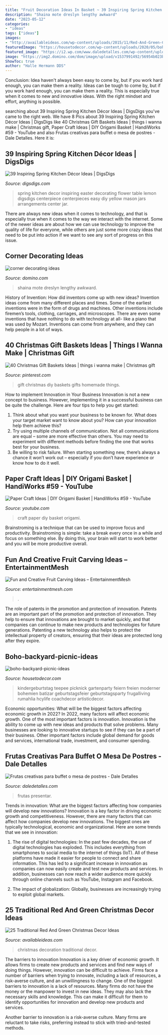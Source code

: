 ```yaml
---
title: "Fruit Decoration Ideas In Basket ~ 39 Inspiring Spring Kitchen Décor Ideas"
description: "Shaina mote dreslyn lengthy awkward"
date: "2023-05-12"
categories:
- "ideas"
tags: ["ideas"]
images:
- "http://availableideas.com/wp-content/uploads/2015/11/Red-And-Green-Christmas-Decoration-Ideas-5.jpg"
featuredImage: "https://housetodecor.com/wp-content/uploads/2020/05/boho-backyard-picnic-ideas.jpg"
featured_image: "https://i2.wp.com/www.daledetalles.com/wp-content/uploads/2016/09/fruta-creativa5.jpg"
image: "https://img2.domino.com/dom/image/upload/v1537991492/56954b023b44d0b71931784d-h1000_npdahy.jpg"
ShowToc: true
author: "Halle Hermann DDS"
---
```



Conclusion: Idea haven't always been easy to come by, but if you work hard enough, you can make them a reality.
Ideas can be tough to come by, but if you work hard enough, you can make them a reality. This is especially true when it comes to new and innovative ideas. With the right mindset and effort, anything is possible.

	

		
searching about 39 Inspiring Spring Kitchen Décor Ideas | DigsDigs you've came to the right web. We have 8 Pics about 39 Inspiring Spring Kitchen Décor Ideas | DigsDigs like 40 Christmas Gift Baskets Ideas | things i wanna make | Christmas gift, Paper Craft Ideas | DIY Origami Basket | HandiWorks #59 - YouTube and also Frutas creativas para buffet o mesa de postres - Dale Detalles. Here it is:
		
    
## 39 Inspiring Spring Kitchen Décor Ideas | DigsDigs

<img loading=lazy src="http://www.digsdigs.com/photos/inspiring-spring-kitchen-decor-ideas-14.jpg" onerror="this.onerror=null;this.src='https://tse2.mm.bing.net/th?id=OIP.bYf_52p_ZmHFiT4nkn9C5gHaKm&amp;pid=15.1';" alt="39 Inspiring Spring Kitchen Décor Ideas | DigsDigs">

_Source: digsdigs.com_

>spring kitchen decor inspiring easter decorating flower table lemon digsdigs centerpiece centerpieces easy diy yellow mason jars arrangements center jar. 

	

There are always new ideas when it comes to technology, and that is especially true when it comes to the way we interact with the internet. Some of the newer ideas are about how we can use technology to improve the quality of life for everyone, while others are just some more crazy ideas that need to be put into action if we want to see any sort of progress on this issue.

    
## Corner Decorating Ideas

<img loading=lazy src="https://img2.domino.com/dom/image/upload/v1537991492/56954b023b44d0b71931784d-h1000_npdahy.jpg" onerror="this.onerror=null;this.src='https://tse2.mm.bing.net/th?id=OIP.8Q3yXwwIddeXgxbHcNsmYwHaLO&amp;pid=15.1';" alt="corner decorating ideas">

_Source: domino.com_

>shaina mote dreslyn lengthy awkward. 

	

History of Invention: How did inventors come up with new ideas?
Invention ideas come from many different places and times. Some of the earliest inventions were in the form of drugs and machines. Other inventions include firemen’s tools, clothing, carriages, and microscopes. There are even some inventions that have nothing to do with technology at all- like a piano that was used by Mozart. Inventions can come from anywhere, and they can help people in a lot of ways.

    
## 40 Christmas Gift Baskets Ideas | Things I Wanna Make | Christmas Gift

<img loading=lazy src="https://i.pinimg.com/736x/84/27/7c/84277caea92e342fdfb64a9722d3a007--christmas-gift-ideas-for-boss-homemade-christmas-gifts.jpg?b=t" onerror="this.onerror=null;this.src='https://tse1.mm.bing.net/th?id=OIP.s26hwn4Fbnq5P6EOF3alZgHaJ4&amp;pid=15.1';" alt="40 Christmas Gift Baskets Ideas | things i wanna make | Christmas gift">

_Source: pinterest.com_

>gift christmas diy baskets gifts homemade things. 

	

How to implement Innovation in Your Business
Innovation is not a new concept to business. However, implementing it in a successful business can be quite the challenge. Here are four tips to help you get started: 
1. Think about what you want your business to be known for. What does your target market want to know about you? How can your innovation help them achieve this? 
2. Try using multiple channels of communication. Not all communications are equal – some are more effective than others. You may need to experiment with different methods before finding the one that works best for your business. 
3. Be willing to risk failure. When starting something new, there’s always a chance it won’t work out – especially if you don’t have experience or know how to do it well.

    
## Paper Craft Ideas | DIY Origami Basket | HandiWorks #59 - YouTube

<img loading=lazy src="https://i.ytimg.com/vi/r-xTXvQBIkg/maxresdefault.jpg" onerror="this.onerror=null;this.src='https://tse1.mm.bing.net/th?id=OIP.0toF0ARXJk4YfcjZXN8WFgHaEK&amp;pid=15.1';" alt="Paper Craft Ideas | DIY Origami Basket | HandiWorks #59 - YouTube">

_Source: youtube.com_

>craft paper diy basket origami. 

	

Brainstroming is a technique that can be used to improve focus and productivity. Brainstroming is simple: take a break every once in a while and focus on something else. By doing this, your brain will start to work better and you will be more productive overall.

    
## Fun And Creative Fruit Carving Ideas – EntertainmentMesh

<img loading=lazy src="https://entertainmentmesh.com/wp-content/uploads/2015/03/Owl-Fruit-and-Vegetable-Carving.jpg" onerror="this.onerror=null;this.src='https://tse3.mm.bing.net/th?id=OIP.UjkKZwKADghJyQoQagSjlQHaJ4&amp;pid=15.1';" alt="Fun and Creative Fruit Carving Ideas – EntertainmentMesh">

_Source: entertainmentmesh.com_

>. 

	

The role of patents in the promotion and protection of innovation.
Patents are an important part of the promotion and protection of innovation. They help to ensure that innovations are brought to market quickly, and that companies can continue to make new products and technologies for future generations. Patenting a new technology also helps to protect the intellectual property of creators, ensuring that their ideas are protected long after they expire.

    
## Boho-backyard-picnic-ideas

<img loading=lazy src="https://housetodecor.com/wp-content/uploads/2020/05/boho-backyard-picnic-ideas.jpg" onerror="this.onerror=null;this.src='https://tse3.mm.bing.net/th?id=OIP.VRnxvJU1eQCf5qR5W-_m9gHaLG&amp;pid=15.1';" alt="boho-backyard-picnic-ideas">

_Source: housetodecor.com_

>kindergeburtstag teepee picknick gartenparty feiern freien moderner bohemien batizar geburtstagsfeier geburtstagsparty frugalliving rumahlia hcylife coachdecor artisticdecor. 

	

Economic opportunities: What will be the biggest factors affecting economic growth in 2022?
In 2022, many factors will affect economic growth. One of the most important factors is innovation. Innovation is the ability to come up with new ideas and products that solve problems. Many businesses are looking to innovative startups to see if they can be a part of their business. Other important factors include global demand for goods and services, international trade, investment, and consumer spending.

    
## Frutas Creativas Para Buffet O Mesa De Postres - Dale Detalles

<img loading=lazy src="https://i2.wp.com/www.daledetalles.com/wp-content/uploads/2016/09/fruta-creativa5.jpg" onerror="this.onerror=null;this.src='https://tse2.mm.bing.net/th?id=OIP.fR7upYVvvMo634Tfpx1q9QHaFp&amp;pid=15.1';" alt="Frutas creativas para buffet o mesa de postres - Dale Detalles">

_Source: daledetalles.com_

>frutas presentar. 

	

Trends in innovation: What are the biggest factors affecting how companies will develop new innovations?
Innovation is a key factor in driving economic growth and competitiveness. However, there are many factors that can affect how companies develop new innovations. The biggest ones are typically technological, economic and organizational. Here are some trends that we see in innovation:
1. The rise of digital technologies: In the past few decades, the use of digital technologies has exploded. This includes everything from smartphones to social media to the internet of things (IoT). All of these platforms have made it easier for people to connect and share information. This has led to a significant increase in innovation as companies can now easily create and test new products and services. In addition, businesses can now reach a wider audience more quickly through online channels such as YouTube, Instagram and Facebook.

2. The impact of globalization: Globally, businesses are increasingly trying to exploit global markets.

    
## 25 Traditional Red And Green Christmas Decor Ideas

<img loading=lazy src="http://availableideas.com/wp-content/uploads/2015/11/Red-And-Green-Christmas-Decoration-Ideas-5.jpg" onerror="this.onerror=null;this.src='https://tse2.mm.bing.net/th?id=OIP.bclIBK3quZgQPAwfAuVBWwHaJ3&amp;pid=15.1';" alt="25 Traditional Red And Green Christmas Decor Ideas">

_Source: availableideas.com_

>christmas decoration traditional decor. 

	

The barriers to innovation
Innovation is a key driver of economic growth. It allows firms to create new products and services and find new ways of doing things. However, innovation can be difficult to achieve. Firms face a number of barriers when trying to innovate, including a lack of resources, a risk-averse culture, and an unwillingness to change.
One of the biggest barriers to innovation is a lack of resources. Many firms do not have the money or the manpower to invest in new ideas. They may also lack the necessary skills and knowledge. This can make it difficult for them to identify opportunities for innovation and develop new products and services.

Another barrier to innovation is a risk-averse culture. Many firms are reluctant to take risks, preferring instead to stick with tried-and-tested methods.


